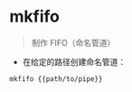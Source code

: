# mkfifo

> 制作 FIFO（命名管道）

- 在给定的路径创建命名管道：

`mkfifo {{path/to/pipe}}`

[#]: contributors: ([潘潘]，[Talwe sergerdan])